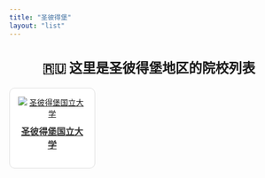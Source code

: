 ```yaml
---
title: "圣彼得堡"
layout: "list"
---
```


<style>
.school-grid {
  display: grid;
  grid-template-columns: repeat(3, 1fr);
  gap: 20px;
}
.school-item {
  border: 1px solid #ddd;
  border-radius: 10px;
  padding: 15px;
  background: #fff;
  text-align: center;
}
.school-item img {
  max-width: 100%;
  height: auto;
}
.school-item h3 {
  margin-top: 10px;
  font-size: 16px;
  color: #333;
}

  .center-text {
    display: flex;
    justify-content: center; /* 水平居中 */
    align-items: center; /* 垂直居中 */
    text-align: center; /* 让文字内容居中 */
    font-size: 24px; /* 调整字体大小 */
    font-weight: bold; /* 让文本加粗 */
    padding: 20px; /* 增加内边距 */
  }

</style>

<!-- 🎯 让文本居中 -->
<div class="center-text">
  🇷🇺 这里是圣彼得堡地区的院校列表
</div>

<div class="school-grid">
  <div class="school-item">
    <a href="/院校选择/俄罗斯/圣彼得堡/圣彼得堡国立大学/">
      <img src="/img/圣大-1.jpg" alt="圣彼得堡国立大学" />
      <h3>圣彼得堡国立大学</h3>
    </a>
  </div>
</div>

